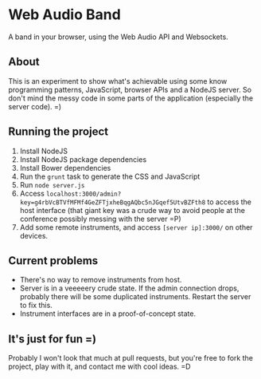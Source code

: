 Web Audio Band
==============

A band in your browser, using the Web Audio API and Websockets.

About
-----

This is an experiment to show what's achievable using some know programming
patterns, JavaScript, browser APIs and a NodeJS server. So don't mind the
messy code in some parts of the application (especially the server code). =)

Running the project
-------------------

1. Install NodeJS
2. Install NodeJS package dependencies
3. Install Bower dependencies
4. Run the `grunt` task to generate the CSS and JavaScript
5. Run `node server.js`
6. Access `localhost:3000/admin?key=g4rbVcBTVfMFMf4GeZFTjxheBqgAQbc5nJGqef5UtvBZFth8` to
   access the host interface (that giant key was a crude way to avoid people
   at the conference possibly messing with the server =P)
7. Add some remote instruments, and access `[server ip]:3000/` on other devices.

Current problems
----------------

* There's no way to remove instruments from host.
* Server is in a veeeeery crude state. If the admin connection drops, probably
  there will be some duplicated instruments. Restart the server to fix this.
* Instrument interfaces are in a proof-of-concept state.

It's just for fun =)
--------------------

Probably I won't look that much at pull requests, but you're free to fork the
project, play with it, and contact me with cool ideas. =D